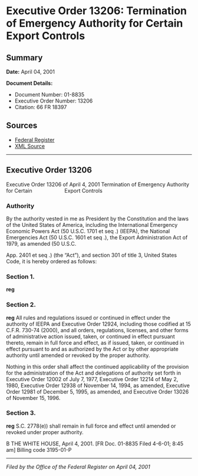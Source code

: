 # Executive Order 13206: Termination of Emergency Authority for Certain Export Controls

## Summary

**Date:** April 04, 2001

**Document Details:**
- Document Number: 01-8835
- Executive Order Number: 13206
- Citation: 66 FR 18397

## Sources
- [Federal Register](https://www.federalregister.gov/documents/2001/04/09/01-8835/termination-of-emergency-authority-for-certain-export-controls)
- [XML Source](https://www.federalregister.gov/documents/full_text/xml/2001/04/09/01-8835.xml)

---

## Executive Order 13206

Executive Order 13206 of April 4, 2001
Termination of Emergency Authority for Certain       Export Controls
### Authority

By the authority vested in me as President by the Constitution and the laws of the United States of America, including the International Emergency Economic Powers Act (50 U.S.C. 1701 
et seq
.) (IEEPA), the National Emergencies Act (50 U.S.C. 1601 
et seq
.), the Export Administration Act of 1979, as amended (50 U.S.C.

App. 2401 
et seq
.) (the “Act”), and section 301 of title 3, United States Code, it is hereby ordered as follows:
### Section 1.

**reg**

### Section 2.

**reg**
 All rules and regulations issued or continued in effect under the authority of IEEPA and Executive Order 12924, including those codified at 15 C.F.R. 730-74 (2000), and all orders, regulations, licenses, and other forms of administrative action issued, taken, or continued in effect pursuant thereto, remain in full force and effect, as if issued, taken, or continued in effect pursuant to and as authorized by the Act or by other appropriate authority until amended or revoked by the proper authority.

Nothing in this order shall affect the continued applicability of the provision for the administration of the Act and delegations of authority set forth in Executive Order 12002 of July 7, 1977, Executive Order 12214 of May 2, 1980, Executive Order 12938 of November 14, 1994, as amended, Executive Order 12981 of December 5, 1995, as amended, and Executive Order 13026 of November 15, 1996.
### Section 3.

**reg**
S.C. 2778(e)) shall remain in full force and effect until amended or revoked under proper authority.

B
THE WHITE HOUSE,
April 4, 2001.
[FR Doc. 01-8835
Filed 4-6-01; 8:45 am]
Billing code 3195-01-P

---

*Filed by the Office of the Federal Register on April 04, 2001*
